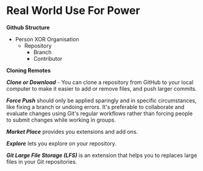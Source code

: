 # Real World Use For Power 

**Github Structure** 

- Person XOR Organisation
    - Repository
       - Branch
       - Contributor


**Cloning Remotes**

***Clone or Download*** - You can clone a repository from GitHub to your local computer to make it easier to  add or remove files, and push larger commits. 

***Force Push*** should only be applied sparingly and in specific circumstances, like fixing a  branch or undoing errors. It's preferable to collaborate and evaluate changes using Git's regular workflows rather than forcing people to submit changes while working in groups.

***Market Place*** provides you extensions and add ons.

***Explore*** lets you explore on your repository.


***Git Large File Storage (LFS)*** is an extension that helps you to replaces large files in your Git repositories.


 


    